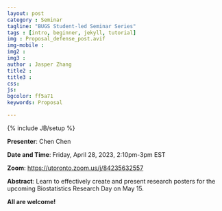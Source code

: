 ```yaml
---
layout: post
category : Seminar
tagline: "BUGS Student-led Seminar Series"
tags : [intro, beginner, jekyll, tutorial]
img : Proposal_defense_post.avif
img-mobile : 
img2 : 
img3 : 
author : Jasper Zhang
title2 : 
title3 : 
css: 
js: 
bgcolor: ff5a71
keywords: Proposal

---
```


{% include JB/setup %}


**Presenter**: Chen Chen

**Date and Time**:  Friday, April 28, 2023, 2:10pm-3pm EST

**Zoom**:  https://utoronto.zoom.us/j/84235632557


<!--more-->

**Abstract**: Learn to effectively create and present research posters for the upcoming Biostatistics Research Day on May 15.


**All are welcome!**
